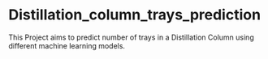 # Distillation_column_trays_prediction
This Project aims to predict number of trays in a Distillation Column using different machine learning models.
